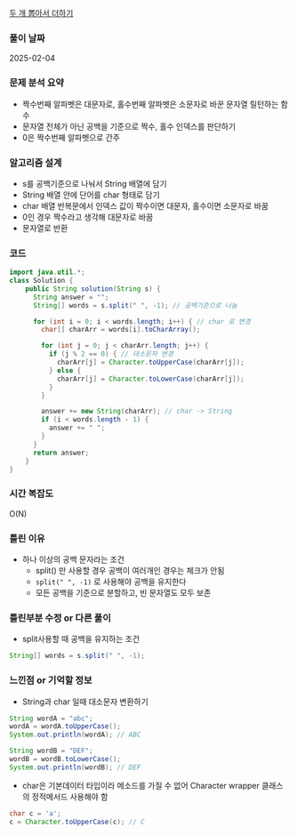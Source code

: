 [두 개 뽑아서 더하기](https://school.programmers.co.kr/learn/courses/30/lessons/12930)

### 풀이 날짜
2025-02-04

### 문제 분석 요약
- 짝수번째 알파벳은 대문자로, 홀수번째 알파벳은 소문자로 바꾼 문자열 릴턴하는 함수
- 문자열 전체가 아닌 공백을 기준으로 짝수, 홀수 인덱스를 판단하기
- 0은 짝수번째 알파벳으로 간주

### 알고리즘 설계
- s를 공백기준으로 나눠서 String 배열에 담기
- String 배열 안에 단어를 char 형태로 담기
- char 배열 반복문에서 인덱스 값이 짝수이면 대문자, 홀수이면 소문자로 바꿈
- 0인 경우 짝수라고 생각해 대문자로 바꿈
- 문자열로 반환
### 코드
```java
import java.util.*;
class Solution {
    public String solution(String s) {
      String answer = "";
      String[] words = s.split(" ", -1); // 공백기준으로 나눔

      for (int i = 0; i < words.length; i++) { // char 로 변경
        char[] charArr = words[i].toCharArray();

        for (int j = 0; j < charArr.length; j++) {
          if (j % 2 == 0) { // 대소문자 변경
            charArr[j] = Character.toUpperCase(charArr[j]);
          } else {
            charArr[j] = Character.toLowerCase(charArr[j]);
          }
        }

        answer += new String(charArr); // char -> String
        if (i < words.length - 1) {
          answer += " ";
        }
      }
      return answer;
    }
}
```

### 시간 복잡도
O(N)

### 틀린 이유
- 하나 이상의 공백 문자라는 조건
    - split() 만 사용할 경우 공백이 여러개인 경우는 체크가 안됨
    - `split(" ", -1)` 로 사용해야 공백을 유지한다
    - 모든 공백을 기준으로 분할하고, 빈 문자열도 모두 보존

### 틀린부분 수정 or 다른 풀이
- split사용할 때 공백을 유지하는 조건
```java
String[] words = s.split(" ", -1);
```

### 느낀점 or 기억할 정보
- String과 char 일때 대소문자 변환하기
```java
String wordA = "abc";
wordA = wordA.toUpperCase();
System.out.println(wordA); // ABC

String wordB = "DEF";
wordB = wordB.toLowerCase();
System.out.println(wordB); // DEF
```

- char은 기본데이터 타입이라 메소드를 가질 수 없어 Character wrapper 클래스의 정적메서드 사용해야 함
```java
char c = 'a';
c = Character.toUpperCase(c); // C
```